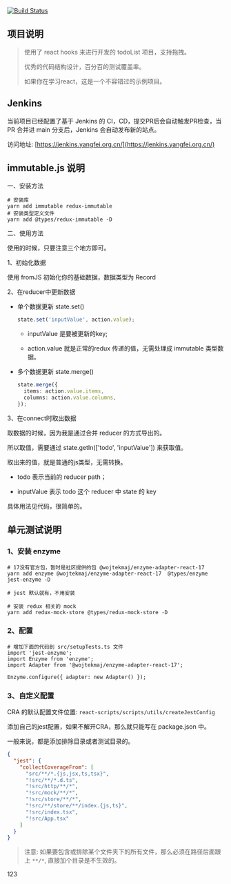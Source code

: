 [![Build Status](https://travis-ci.com/yangfei4913438/todo.svg?branch=main)](https://travis-ci.com/yangfei4913438/todo)

## 项目说明

> 使用了 react hooks 来进行开发的 todoList 项目，支持拖拽。
>
> 优秀的代码结构设计，百分百的测试覆盖率。
>
> 如果你在学习react，这是一个不容错过的示例项目。

## Jenkins

当前项目已经配置了基于 Jenkins 的 CI，CD，提交PR后会自动触发PR检查，当 PR 合并进 main 分支后，Jenkins 会自动发布新的站点。

访问地址: [https://jenkins.yangfei.org.cn/](https://jenkins.yangfei.org.cn/)

## immutable.js 说明

一、安装方法

```shell
# 安装库
yarn add immutable redux-immutable
# 安装类型定义文件
yarn add @types/redux-immutable -D
```

二、使用方法

使用的时候，只要注意三个地方即可。

1、初始化数据

使用 fromJS 初始化你的基础数据，数据类型为 Record<IState>

2、在reducer中更新数据

- 单个数据更新 state.set()
  ```typescript
  state.set('inputValue', action.value);
  ```
  - inputValue 是要被更新的key;

  - action.value 就是正常的redux 传递的值，无需处理成 immutable 类型数据。


- 多个数据更新 state.merge()

  ```typescript
  state.merge({
    items: action.value.items,
    columns: action.value.columns,
  });
  ```

3、在connect时取出数据

取数据的时候，因为我是通过合并 reducer 的方式导出的。

所以取值，需要通过 state.getIn(['todo', 'inputValue']) 来获取值。

取出来的值，就是普通的js类型，无需转换。

- todo 表示当前的 reducer path；

- inputValue 表示 todo 这个 reducer 中 state 的 key

具体用法见代码，很简单的。

## 单元测试说明

### 1、安装 enzyme

```shell
# 17没有官方包，暂时是社区提供的包 @wojtekmaj/enzyme-adapter-react-17
yarn add enzyme @wojtekmaj/enzyme-adapter-react-17  @types/enzyme jest-enzyme -D

# jest 默认就有，不用安装

# 安装 redux 相关的 mock
yarn add redux-mock-store @types/redux-mock-store -D
```

### 2、配置

```shell
# 增加下面的代码到 src/setupTests.ts 文件
import 'jest-enzyme';
import Enzyme from 'enzyme';
import Adapter from '@wojtekmaj/enzyme-adapter-react-17';

Enzyme.configure({ adapter: new Adapter() });
```

### 3、自定义配置

CRA 的默认配置文件位置: `react-scripts/scripts/utils/createJestConfig`

添加自己的jest配置，如果不解开CRA，那么就只能写在 package.json 中。

一般来说，都是添加排除目录或者测试目录的。

```json
{
  "jest": {
    "collectCoverageFrom": [
      "src/**/*.{js,jsx,ts,tsx}",
      "!src/**/*.d.ts",
      "!src/http/**/*",
      "!src/mock/**/*",
      "!src/store/**/*",
      "!src/**/store/**/index.{js,ts}",
      "!src/index.tsx",
      "!src/App.tsx"
    ]
  }
}
```

> 注意: 如果要包含或排除某个文件夹下的所有文件，那么必须在路径后面跟上 `**/*`, 直接加个目录是不生效的。

123
